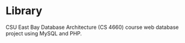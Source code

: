 Library
=======

CSU East Bay Database Architecture (CS 4660) course web database project using MySQL and PHP.